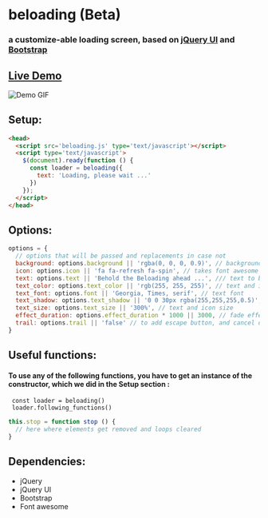 # beloading (Beta)
### a customize-able loading screen, based on [jQuery UI](https://jquery.com) and [Bootstrap](https://getbootstrap.com)

## [Live Demo][0416ca12]

  [0416ca12]: https://audio-sequence.github.io/beloading.html "Live demo of beloading"

![Demo GIF](https://audio-sequence.github.io/beloading.gif)

## Setup:

```html
<head>
  <script src='beloading.js' type='text/javascript'></script>
  <script type='text/javascript'>
    $(document).ready(function () {
      const loader = beloading({
        text: 'Loading, please wait ...'
      })
    });
  </script>
</head>
```

## Options:

```javascript
options = {
  // options that will be passed and replacements in case not
  background: options.background || 'rgba(0, 0, 0, 0.9)', // background color
  icon: options.icon || 'fa fa-refresh fa-spin', // takes font awesome icon
  text: options.text || 'Behold the Beloading ahead ...', /// text to be displayed while waiting
  text_color: options.text_color || 'rgb(255, 255, 255)', // text and icon color
  text_font: options.font || 'Georgia, Times, serif', // text font
  text_shadow: options.text_shadow || '0 0 30px rgba(255,255,255,0.5)', // text and icon shadow
  text_size: options.text_size || '300%', // text and icon size
  effect_duration: options.effect_duration * 1000 || 3000, // fade effect duration in seconds
  trail: options.trail || 'false' // to add escape button, and cancel on load event
}
```

## Useful functions:
#### To use any of the following functions, you have to get an instance of the constructor, which we did in the Setup section :
` const loader = beloading()` </br>
` loader.following_functions()`

```javascript
this.stop = function stop () {
  // here where elements get removed and loops cleared
}
```
## Dependencies:
- jQuery
- jQuery UI
- Bootstrap
- Font awesome
